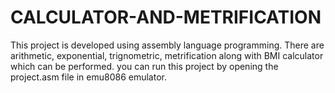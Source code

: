 # CALCULATOR-AND-METRIFICATION
This project is developed using assembly language programming. There are arithmetic, exponential, trignometric, metrification along with BMI calculator which can be performed.
you can run this project by opening the project.asm file in emu8086 emulator.
